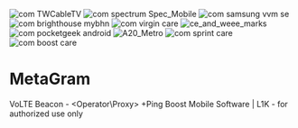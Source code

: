 ![com TWCableTV](https://user-images.githubusercontent.com/96703991/163892026-64c40974-54ad-48df-92a7-c2b119effdb1.png)
![com spectrum Spec_Mobile](https://user-images.githubusercontent.com/96703991/163892029-c619656b-3213-46e3-ac5f-d85bf7f83474.png)
![com samsung vvm se](https://user-images.githubusercontent.com/96703991/163892031-91d7a78c-5596-4952-85bc-4af8b96ca38f.png)
![com brighthouse mybhn](https://user-images.githubusercontent.com/96703991/163892033-39d89ce4-c0fd-4bcd-9165-3daa61e4d264.png)
![com virgin care](https://user-images.githubusercontent.com/96703991/163892036-7fbb03a5-a4ec-47fd-922e-0211b2b66fde.png)
![ce_and_weee_marks](https://user-images.githubusercontent.com/96703991/163892037-0e1e8d1b-9204-4652-a289-41e113085f92.png)
![com pocketgeek android](https://user-images.githubusercontent.com/96703991/163892038-e1d9928b-5492-4e2a-b9ea-726ee0a5d002.png)
![A20_Metro](https://user-images.githubusercontent.com/96703991/163892039-80118e10-5073-41ef-8967-fbc556c13c23.png)
![com sprint care](https://user-images.githubusercontent.com/96703991/163892041-fb439181-d7bd-4495-89b7-e5c311cb2de0.png)
![com boost care](https://user-images.githubusercontent.com/96703991/163892043-e52a2e66-39db-4cf5-8909-3585abd87144.png)
# MetaGram
VoLTE Beacon - &lt;Operator\Proxy> +Ping
Boost Mobile Software | L1K - for authorized use only
